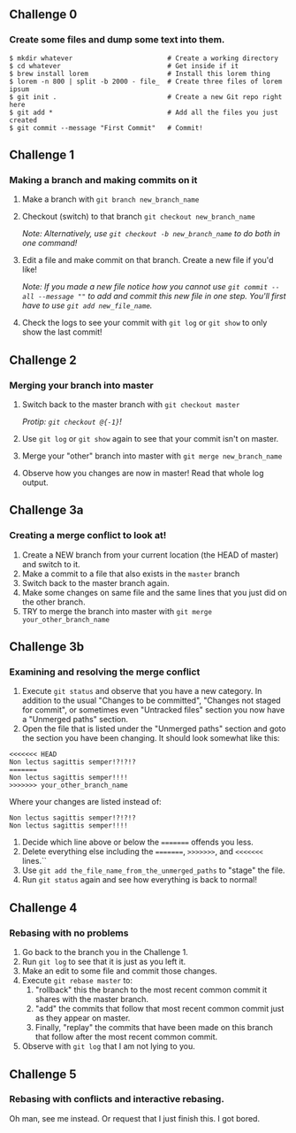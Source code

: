 ## Challenge 0
### Create some files and dump some text into them.

```
$ mkdir whatever                        # Create a working directory
$ cd whatever                           # Get inside if it
$ brew install lorem                    # Install this lorem thing
$ lorem -n 800 | split -b 2000 - file_  # Create three files of lorem ipsum
$ git init .                            # Create a new Git repo right here
$ git add *                             # Add all the files you just created
$ git commit --message "First Commit"   # Commit!
```

## Challenge 1
### Making a branch and making commits on it

1. Make a branch with `git branch new_branch_name`
1. Checkout (switch) to that branch `git checkout new_branch_name`

   _Note: Alternatively, use `git checkout -b new_branch_name` to do both in one command!_

1. Edit a file and make commit on that branch. Create a new file if you'd like!

   _Note: If you made a new file notice how you cannot use `git commit --all --message ""` to add and commit this new file in one step.  You'll first have to use `git add new_file_name`._

1. Check the logs to see your commit with `git log` or `git show` to only show the last commit!

## Challenge 2
### Merging your branch into master

1. Switch back to the master branch with `git checkout master`

   _Protip: `git checkout @{-1}`!_

1. Use `git log` or `git show` again to see that your commit isn't on master.
1. Merge your "other" branch into master with `git merge new_branch_name`
1. Observe how you changes are now in master! Read that whole log output.

## Challenge 3a
### Creating a merge conflict to look at!

1. Create a NEW branch from your current location (the HEAD of master) and
   switch to it.
1. Make a commit to a file that also exists in the `master` branch
1. Switch back to the master branch again.
1. Make some changes on same file and the same lines that you just did on the
   other branch.
1. TRY to merge the branch into master with `git merge your_other_branch_name`

## Challenge 3b
### Examining and resolving the merge conflict

1. Execute `git status` and observe that you have a new category.
   In addition to the usual "Changes to be committed",
   "Changes not staged for commit", or sometimes even "Untracked files" section
   you now have a "Unmerged paths" section.
1. Open the file that is listed under the "Unmerged paths" section and goto the
   section you have been changing.
   It should look somewhat like this:

```
<<<<<<< HEAD
Non lectus sagittis semper!?!?!?
=======
Non lectus sagittis semper!!!!
>>>>>>> your_other_branch_name
```

Where your changes are listed instead of:
```
Non lectus sagittis semper!?!?!?
Non lectus sagittis semper!!!!
```

1. Decide which line above or below the `=======` offends you less.
1. Delete everything else including the `=======`, `>>>>>>>`, and `<<<<<<<` lines.``
1. Use `git add the_file_name_from_the_unmerged_paths` to "stage" the file.
1. Run `git status` again and see how everything is back to normal!

## Challenge 4
### Rebasing with no problems

1. Go back to the branch you in the Challenge 1.
1. Run `git log` to see that it is just as you left it.
1. Make an edit to some file and commit those changes.
1. Execute `git rebase master` to:
    1. "rollback" this the branch to the most recent common commit it shares with the master branch.
    1. "add" the commits that follow that most recent common commit just as they appear on master.
    1. Finally, "replay" the commits that have been made on this branch that follow after the most recent common commit.
1. Observe with `git log` that I am not lying to you.

## Challenge 5
### Rebasing with conflicts and interactive rebasing.

Oh man, see me instead. Or request that I just finish this. I got bored.

